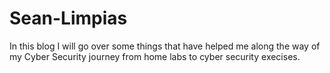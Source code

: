 # Sean-Limpias 


In this blog I will go over some things that have helped me along the way of my Cyber Security journey from home labs to cyber security execises. 
